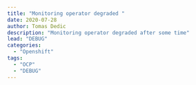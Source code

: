 ```yaml
---
title: "Monitoring operator degraded "
date: 2020-07-28
author: Tomas Dedic
description: "Monitoring operator degraded after some time"
lead: "DEBUG"
categories:
  - "Openshift"
tags:
  - "OCP"
  - "DEBUG"
---
```


